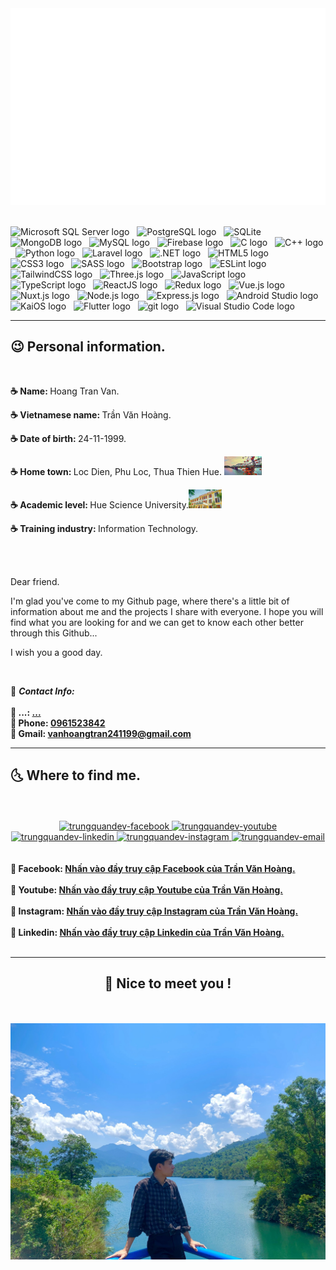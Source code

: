 <!-- tranvanhoang241199 -->

<a href="#" target="_blank">
  <img src="svg/tranvanhoang241199.svg" width="1200" alt="tranvanhoang241199-official" />
</a>
<br>
<br>
<!-- https://simpleicons.org/ -->

<span><img src="https://img.shields.io/badge/Microsoft SQL Server-282C34?logo=Microsoft SQL Server&logoColor=CC2927" alt="Microsoft SQL Server logo" title="Microsoft SQL Server" height="25" /></span>
&nbsp;
<span><img src="https://img.shields.io/badge/PostgreSQL-282C34?logo=PostgreSQL&logoColor=4169E1" alt="PostgreSQL logo" title="PostgreSQL" height="25" /></span>
&nbsp;
<span><img src="https://img.shields.io/badge/SQLite-282C34?logo=SQLite&logoColor=003B57" alt="SQLite" title="SQLite" height="25" /></span>
&nbsp;
<span><img src="https://img.shields.io/badge/MongoDB-282C34?logo=mongodb&logoColor=47A248" alt="MongoDB logo" title="MongoDB" height="25" /></span>
&nbsp;
<span><img src="https://img.shields.io/badge/MySQL-282C34?logo=MySQL&logoColor=4479A1" alt="MySQL logo" title="MySQL" height="25" /></span>
&nbsp;
<span><img src="https://img.shields.io/badge/Firebase-282C34?logo=firebase&logoColor=FFCA28" alt="Firebase logo" title="Firebase" height="25" /></span>
&nbsp;
<span><img src="https://img.shields.io/badge/C-282C34?logo=C&logoColor=A8B9CC" alt="C logo" title="C" height="25" /></span>
&nbsp;
<span><img src="https://img.shields.io/badge/C++-282C34?logo=C&logoColor=00599C" alt="C++ logo" title="C++" height="25" /></span>
&nbsp;
<span><img src="https://img.shields.io/badge/Python-282C34?logo=Python&logoColor=3776AB" alt="Python logo" title="Python" height="25" /></span>
&nbsp;
<span><img src="https://img.shields.io/badge/Laravel-282C34?logo=Laravel&logoColor=FF2D20" alt="Laravel logo" title="Laravel" height="25" /></span>
&nbsp;
<span><img src="https://img.shields.io/badge/.NET-282C34?logo=.NET&logoColor=512BD4" alt=".NET logo" title=".NET" height="25" /></span>
&nbsp;
<span><img src="https://img.shields.io/badge/HTML5-282C34?logo=html5&logoColor=E34F26" alt="HTML5 logo" title="HTML5" height="25" /></span>
&nbsp;
<span><img src="https://img.shields.io/badge/CSS3-282C34?logo=css3&logoColor=1572B6" alt="CSS3 logo" title="CSS3" height="25" /></span>
&nbsp;
<span><img src="https://img.shields.io/badge/Sass-282C34?logo=sass&logoColor=CC6699" alt="SASS logo" title="SASS" height="25" /></span>
&nbsp;
<span><img src="https://img.shields.io/badge/Bootstrap-282C34?logo=bootstrap&logoColor=7952B3" alt="Bootstrap logo" title="Bootstrap" height="25" /></span>
&nbsp;
<span><img src="https://img.shields.io/badge/ESLint-282C34?logo=eslint&logoColor=4B32C3" alt="ESLint logo" title="ESLint" height="25" /></span>
&nbsp;
<span><img src="https://img.shields.io/badge/Tailwind%20CSS-282C34?logo=tailwind-css&logoColor=38B2AC" alt="TailwindCSS logo" title="TailwindCSS" height="25" /></span>
&nbsp;
<span><img src="https://img.shields.io/badge/Three.js-282C34?logo=three.js&logoColor=FFFFFF" alt="Three.js logo" title="Three.js" height="25" /></span>
&nbsp;
<span><img src="https://img.shields.io/badge/JavaScript-282C34?logo=javascript&logoColor=F7DF1E" alt="JavaScript logo" title="JavaScript" height="25" /></span>
&nbsp;
<span><img src="https://img.shields.io/badge/TypeScript-282C34?logo=typescript&logoColor=3178C6" alt="TypeScript logo" title="TypeScript" height="25" /></span>
&nbsp;
<span><img src="https://img.shields.io/badge/ReactJS-282C34?logo=react&logoColor=61DAFB" alt="ReactJS logo" title="ReactJS" height="25" /></span>
&nbsp;
<span><img src="https://img.shields.io/badge/Redux-282C34?logo=redux&logoColor=764ABC" alt="Redux logo" title="Redux" height="25" /></span>
&nbsp;
<span><img src="https://img.shields.io/badge/Vue.js-282C34?logo=vue.js&logoColor=4FC08D" alt="Vue.js logo" title="Vue.js" height="25" /></span>
&nbsp;
<span><img src="https://img.shields.io/badge/Nuxt.js-282C34?logo=nuxt.js&logoColor=4FC08D" alt="Nuxt.js logo" title="Nuxt.js" height="25" /></span>
&nbsp;
<span><img src="https://img.shields.io/badge/Node.js-282C34?logo=node.js&logoColor=00F200" alt="Node.js logo" title="Node.js" height="25" /></span>
&nbsp;
<span><img src="https://img.shields.io/badge/Express-282C34?logo=express&logoColor=FFFFFF" alt="Express.js logo" title="Express.js" height="25" /></span>
&nbsp;
<span><img src="https://img.shields.io/badge/Android Studio-282C34?logo=AndroidStudio&logoColor=3DDC84" alt="Android Studio logo" title="Android Studio" height="25" /></span>
&nbsp;
<span><img src="https://img.shields.io/badge/KaiOS-282C34?logo=KaiOS&logoColor=6F02B5" alt="KaiOS logo" title="KaiOS" height="25" /></span>
&nbsp;
<span><img src="https://img.shields.io/badge/Flutter-282C34?logo=Flutter&logoColor=02569B" alt="Flutter logo" title="Flutter" height="25" /></span>
&nbsp;
<span><img src="https://img.shields.io/badge/git-282C34?logo=git&logoColor=F05032" alt="git logo" title="git" height="25" /></span>
&nbsp;
<span><img src="https://img.shields.io/badge/VS%20Code-282C34?logo=visual-studio-code&logoColor=007ACC" alt="Visual Studio Code logo" title="Visual Studio Code" height="25" /></span>
&nbsp;

<hr/>
<h2 align="left">😉 Personal information.</h2>
<br/>
<p><strong>☕ Name: </strong>Hoang Tran Van.</p>
<p><strong>☕ Vietnamese name: </strong>Trần Văn Hoàng.</p>
<p><strong>☕ Date of birth: </strong>24-11-1999.</p>
<p><strong>☕ Home town: </strong>Loc Dien, Phu Loc, Thua Thien Hue. 
<img src="./images/Hueimg.jpg" alt="trungquandev-official" height="30dp"/>
</p>
<p><strong>☕ Academic level: </strong>Hue Science University.<img src="./images/img_dhkh_hue.jpg" alt="trungquandev-official" height="30dp"/></p>
<p><strong>☕ Training industry: </strong>Information Technology.</p>
<br/><br/>
<p>Dear friend.

I'm glad you've come to my Github page, where there's a little bit of information about me and the projects I share with everyone. I hope you will find what you are looking for and we can get to know each other better through this Github...

I wish you a good day.</p>
<br/>
<p>
📜 <strong><i>Contact Info:</i></strong> <br/><br/>
  <strong>💬 ...: <a href="#" target="_blank">...</a></strong>
  <br>
  <strong>📱 Phone: <a href="#" target="_blank">0961523842</a></strong>
  <br>
  <strong>📧 Gmail: <a href="vanhoangtran241199@gmail.com" target="_top">vanhoangtran241199@gmail.com</a></strong>
</p>
<!-- <a href="https://youtu.be/63opfUkPq6k" target="_blank">
  <img src="images/fair-mern-stack-advanced-banner-trungquandev-scaled.jpeg" width="1200" alt="trungquandev-official" />
</a> -->

<hr/>
<h2 align="left">🌜 Where to find me.</h2>
<br/>
<br/>
<!-- https://icons8.com -->
<div align="center">

  </a>
  <a href="https://facebook.com/trungquandev" target="blank">
    <img src="https://img.icons8.com/bubbles/100/000000/facebook-new.png" alt="trungquandev-facebook" />
  </a>
  <a href="https://www.youtube.com/c/TrungquandevOfficial" target="blank">
    <img src="https://img.icons8.com/bubbles/100/000000/youtube-squared.png" alt="trungquandev-youtube" />
  </a>
  <a href="https://www.linkedin.com/in/trungquandev" target="blank">
    <img src="https://img.icons8.com/bubbles/100/000000/linkedin.png" alt="trungquandev-linkedin" />
  </a>
  <a href="https://instagram.com/trungquandev" target="blank">
    <img src="https://img.icons8.com/bubbles/100/000000/instagram.png" alt="trungquandev-instagram" />
  </a>
  <a href="mailto:trungquandev.official@gmail.com" target="top">
    <img src="https://img.icons8.com/bubbles/100/000000/apple-mail.png" alt="trungquandev-email" />
  </a>
</div>
<br/><br/>
<strong>🔗 Facebook: <a href="https://www.facebook.com/hoangtv241199/" target="_blank">Nhấn vào đầy truy cập Facebook của Trần Văn Hoàng.</a></strong>
<br/><br/>
<strong>🔗 Youtube: <a href="https://www.youtube.com/channel/UCXupSRyp8UzeU1yp1QuqIJw" target="_blank">Nhấn vào đầy truy cập Youtube của Trần Văn Hoàng.</a></strong>
<br/><br/>
<strong>🔗 Instagram: <a href="https://www.instagram.com/hoang_latooi/" target="_blank">Nhấn vào đầy truy cập Instagram của Trần Văn Hoàng.</a></strong>
<br/><br/>
<strong>🔗 Linkedin: <a href="https://www.linkedin.com/in/v%C4%83n-ho%C3%A0ng-tr%E1%BA%A7n-826a54245/" target="_blank">Nhấn vào đầy truy cập Linkedin của Trần Văn Hoàng.</a>
</strong>



<br>
<br>

<hr/>
<h2 align="center">📑 Nice to meet you ! </h2>
<br/>
<br/>
<a href="#" target="_blank">
  <img src="./images/IMG_0802.HEIC.jpg" alt="trungquandev-official" />
</a>